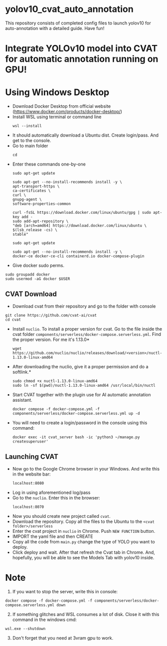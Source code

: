 # yolov10_cvat_auto_annotation
This repository consists of completed config files to launch yolov10 for auto-annotation with a detailed guide. Have fun!

# Integrate YOLOv10 model into CVAT for automatic annotation running on GPU!


# Using Windows Desktop

- Download Docker Desktop from official website (https://www.docker.com/products/docker-desktop/)
- Install WSL using terminal or command line
  ```
  wsl --install
  ```
- It should automatically download a Ubuntu dist.  Create login/pass. And get to the console.
- Go to main folder
    ```
    cd
    ```
- Enter these commands one-by-one
    ```
	sudo apt-get update
    
	sudo apt-get --no-install-recommends install -y \
  	apt-transport-https \
  	ca-certificates \
  	curl \
  	gnupg-agent \
  	software-properties-common
    
	curl -fsSL https://download.docker.com/linux/ubuntu/gpg | sudo apt-key add -
	sudo add-apt-repository \
  	"deb [arch=amd64] https://download.docker.com/linux/ubuntu \
  	$(lsb_release -cs) \
  	stable"
    
	sudo apt-get update
    
	sudo apt-get --no-install-recommends install -y \
  	docker-ce docker-ce-cli containerd.io docker-compose-plugin
   ```
- Give docker sudo perms.
```
sudo groupadd docker
sudo usermod -aG docker $USER
```
## CVAT Download
- Download cvat from their repository and go to the folder with console
```
git clone https://github.com/cvat-ai/cvat
cd cvat
```
- Install `nuclio`. To install a proper version for cvat. Go to the file inside the cvat folder `components/serverless/docker-compose.serverless.yml`. Find the proper version. For me it's 1.13.0*
   
	```
	wget https://github.com/nuclio/nuclio/releases/download/<version>/nuctl-1.13.0-linux-amd64
	```
- After downloading the nuclio, give it a proper permission and do a softlink.*
   
	```
	sudo chmod +x nuctl-1.13.0-linux-amd64
	sudo ln -sf $(pwd)/nuctl-1.13.0-linux-amd64 /usr/local/bin/nuctl
	```
 - Start CVAT together with the plugin use for AI automatic annotation assistant.
	
	```
	docker compose -f docker-compose.yml -f components/serverless/docker-compose.serverless.yml up -d
	```
- You will need to create a login/password in the console using this command:
	```
	docker exec -it cvat_server bash -ic 'python3 ~/manage.py createsuperuser'
	```
## Launching CVAT
- Now go to the Google Chrome browser in your Windows. And write this in the website bar:
  ```
  localhost:8080
  ```
- Log in using aforementioned log/pass
- Go to the `nuclio`. Enter this in the browser:
  ```
  localhost:8070
  ```
- Now you should create new project called `cvat`.
- Download the repository. Copy all the files to the Ubuntu to the `<cvat folder>/serverless`
- Enter the cvat project in `nuclio` in Chrome. Push `NEW FUNCTION` button.
- IMPORT the yaml file and then CREATE
- Copy all the code from `main.py` change the type of YOLO you want to deploy.
- Click deploy and wait. After that refresh the Cvat tab in Chrome. And, hopefully, you will be able to see the Models Tab with yolov10 inside.

# Note
1. If you want to stop the server, write this in console:
```
docker compose -f docker-compose.yml -f components/serverless/docker-compose.serverless.yml down
```
2. If something glitches and WSL consumes a lot of disk. Close it with this command in the windows cmd:
```
wsl.exe --shutdown
```
3. Don't forget that you need at 3vram gpu to work.
